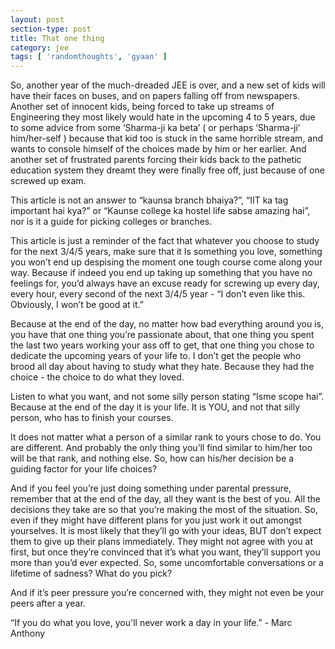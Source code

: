 ```yaml
---
layout: post
section-type: post
title: That one thing
category: jee
tags: [ 'randomthoughts', 'gyaan' ]
---
```



So, another year of the much-dreaded JEE is over, and a new set of kids will have their faces on buses, and on papers falling off from newspapers. Another set of innocent kids, being forced to take up streams of Engineering they most likely would hate in the upcoming 4 to 5 years, due to some advice from some ‘Sharma-ji ka beta’ ( or perhaps ‘Sharma-ji’ him/her-self ) because that kid too is stuck in the same horrible stream, and wants to console himself of the choices made by him or her earlier. And another set of frustrated parents forcing their kids back to the pathetic education system they dreamt they were finally free off, just because of one screwed up exam. 

This article is not an answer to “kaunsa branch bhaiya?”, “IIT ka tag important hai kya?” or “Kaunse college ka hostel life sabse amazing hai”, nor is it a guide for picking colleges or branches.

This article is just a reminder of the fact that whatever you choose to study for the next 3/4/5 years, make sure that it Is something you love, something you won’t end up despising the moment one tough course come along your way. Because if indeed you end up taking up something that you have no feelings for, you’d always have an excuse ready for screwing up every day, every hour, every second of the next 3/4/5 year - “I don’t even like this. Obviously, I won’t be good at it.”

Because at the end of the day, no matter how bad everything around you is, you have that one thing you’re passionate about, that one thing you spent the last two years working your ass off to get, that one thing you chose to dedicate the upcoming years of your life to. I don’t get the people who brood all day about having to study what they hate. Because they had the choice - the choice to do what they loved. 

Listen to what you want, and not some silly person stating “Isme scope hai”.  Because at the end of the day it is your life. It is YOU, and not that silly person, who has to finish your courses.

It does not matter what a person of a similar rank to yours chose to do. You are different. And probably the only thing you’ll find similar to him/her too will be that rank, and nothing else. So, how can his/her decision be a guiding factor for your life choices?

And if you feel you’re just doing something under parental pressure, remember that at the end of the day, all they want is the best of you. All the decisions they take are so that you’re making the most of the situation. So, even if they might have different plans for you just work it out amongst yourselves. It is most likely that they’ll go with your ideas, BUT don’t expect them to give up their plans immediately. They might not agree with you at first, but once they’re convinced that it’s what you want, they’ll support you more than you’d ever expected. So, some uncomfortable conversations or a lifetime of sadness? What do you pick?

And if it’s peer pressure you’re concerned with, they might not even be your peers after a year.

“If you do what you love, you'll never work a day in your life.” - Marc Anthony